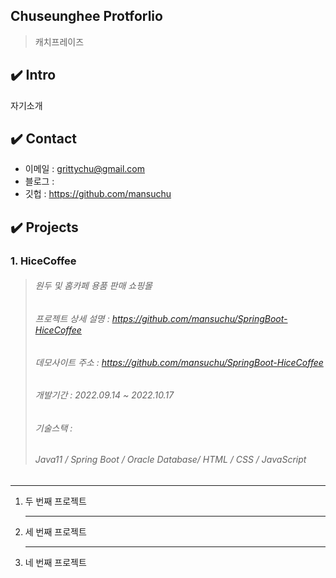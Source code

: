 ## Chuseunghee Protforlio

> 캐치프레이즈 



## ✔️ Intro

자기소개 



## ✔️ Contact

- 이메일 : grittychu@gmail.com
- 블로그 : 
- 깃헙 : https://github.com/mansuchu



## ✔️ Projects

### 1. HiceCoffee

> ###### 원두 및 홈카페 용품 판매 쇼핑몰
> ###### 프로젝트 상세 설명 :  https://github.com/mansuchu/SpringBoot-HiceCoffee
> ###### 데모사이트 주소 :  https://github.com/mansuchu/SpringBoot-HiceCoffee
>
> ###### 개발기간 : 2022.09.14 ~ 2022.10.17
> ###### 기술스택 : 
> ###### Java11 / Spring Boot / Oracle Database/ HTML / CSS /  JavaScript 
------



1. 두 번째 프로젝트 

   ------

   

2. 세 번째 프로젝트 

   ------

   

3. 네 번째 프로젝트

